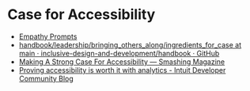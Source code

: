 # Case for Accessibility

- [Empathy Prompts](https://empathyprompts.net/)
- [handbook/leadership/bringing_others_along/ingredients_for_case at main · inclusive-design-and-development/handbook · GitHub](https://github.com/inclusive-design-and-development/handbook/tree/main/leadership/bringing_others_along/ingredients_for_case)
- [Making A Strong Case For Accessibility — Smashing Magazine](https://www.smashingmagazine.com/2021/07/strong-case-for-accessibility/)
- [Proving accessibility is worth it with analytics - Intuit Developer Community Blog](https://blogs.intuit.com/blog/2021/05/06/proving-accessibility-is-worth-it-with-analytics/)
